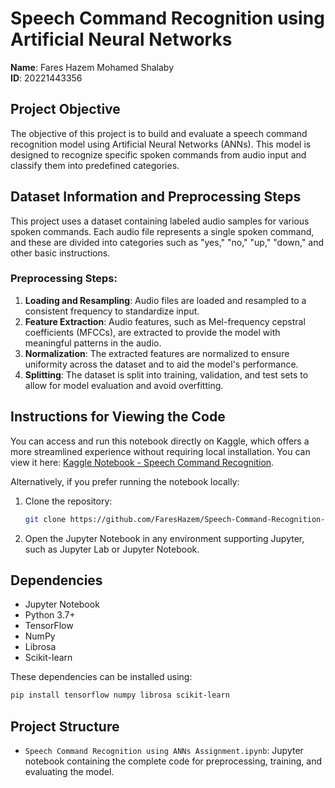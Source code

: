 
# Speech Command Recognition using Artificial Neural Networks

**Name**: Fares Hazem Mohamed Shalaby  
**ID**: 20221443356  

## Project Objective
The objective of this project is to build and evaluate a speech command recognition model using Artificial Neural Networks (ANNs). This model is designed to recognize specific spoken commands from audio input and classify them into predefined categories.

## Dataset Information and Preprocessing Steps
This project uses a dataset containing labeled audio samples for various spoken commands. Each audio file represents a single spoken command, and these are divided into categories such as "yes," "no," "up," "down," and other basic instructions.

### Preprocessing Steps:
1. **Loading and Resampling**: Audio files are loaded and resampled to a consistent frequency to standardize input.
2. **Feature Extraction**: Audio features, such as Mel-frequency cepstral coefficients (MFCCs), are extracted to provide the model with meaningful patterns in the audio.
3. **Normalization**: The extracted features are normalized to ensure uniformity across the dataset and to aid the model's performance.
4. **Splitting**: The dataset is split into training, validation, and test sets to allow for model evaluation and avoid overfitting.

## Instructions for Viewing the Code
You can access and run this notebook directly on Kaggle, which offers a more streamlined experience without requiring local installation. You can view it here: [Kaggle Notebook - Speech Command Recognition](https://www.kaggle.com/code/fareshazem/notebookb3153ff14a/edit#Define-and-Apply-Data-Augmentation-Functions-for-Audio).

Alternatively, if you prefer running the notebook locally:
1. Clone the repository:
    ```bash
    git clone https://github.com/FaresHazem/Speech-Command-Recognition-using-ANNs
    ```
2. Open the Jupyter Notebook in any environment supporting Jupyter, such as Jupyter Lab or Jupyter Notebook.

## Dependencies
- Jupyter Notebook
- Python 3.7+
- TensorFlow
- NumPy
- Librosa
- Scikit-learn

These dependencies can be installed using:
```bash
pip install tensorflow numpy librosa scikit-learn
```

## Project Structure
- `Speech Command Recognition using ANNs Assignment.ipynb`: Jupyter notebook containing the complete code for preprocessing, training, and evaluating the model.
